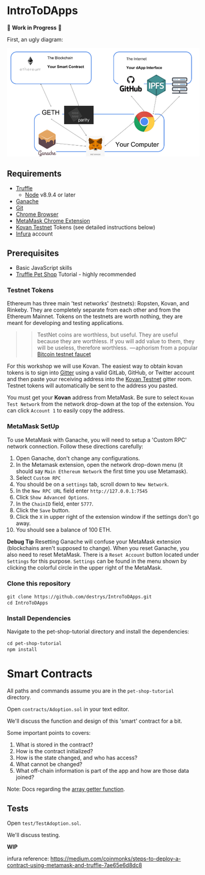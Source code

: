 # IntroToDApps

:construction: **Work in Progress** :construction:

First, an ugly diagram:

![reference](resources/ethereumDiagram.png)


## Requirements

* [Truffle]
   * [Node] v8.9.4 or later
* [Ganache]
* [Git]
* [Chrome Browser]
* [MetaMask Chrome Extension]
* [Kovan Testnet] Tokens (see detailed instructions below)
* [Infura] account

## Prerequisites

* Basic JavaScript skills
* [Truffle Pet Shop] Tutorial - highly recommended


### Testnet Tokens

Ethereum has three main 'test networks' (testnets): Ropsten, Kovan, and Rinkeby.
They are completely separate from each other and from the Ethereum Mainnet. Tokens
on the testnets are worth nothing, they are meant for developing and testing applications.

> > TestNet coins are worthless, but useful. They are useful because they are worthless. If you will add value to them, they will be useless, therefore worthless. 
> > — aphorism from a popular [Bitcoin testnet faucet]

For this workshop we will use Kovan. The easiest way to obtain kovan tokens is to
sign into [Gitter] using a valid GitLab, GitHub, or Twitter account
and then paste your receiving address into the [Kovan Testnet] gitter room.
Testnet tokens will automatically be sent to the address you pasted.

You must get your **Kovan** address from MetaMask. Be sure to select
`Kovan Test Network` from the network drop-down
at the top of the extension. You can click `Account 1` to easily copy the address.

### MetaMask SetUp

To use MetaMask with Ganache, you will need to setup a 'Custom RPC' network connection.
Follow these directions carefully:

1. Open Ganache, don't change any configurations.
2. In the Metamask extension, open the network drop-down menu (it should say `Main Ethereum Network` the first time you use Metamask).
3. Select `Custom RPC`
4. You should be on a `settings` tab, scroll down to `New Network`.
5. In the `New RPC URL` field enter `http://127.0.0.1:7545`
6. Click `Show Advanced Options`.
7. In the `ChainID` field, enter `5777`.
8. Click the `Save` button.
9. Click the `X` in upper right of the extension window if the settings don't go away.
10. You should see a balance of 100 ETH.

**Debug Tip** Resetting Ganache will confuse your MetaMask extension (blockchains
aren't supposed to change). When you reset Ganache, you also need to reset MetaMask.
There is a `Reset Account` button located under `Settings` for this purpose. `Settings`
can be found in the menu shown by clicking the colorful circle in the upper right of the MetaMask.

### Clone this repository

```
git clone https://github.com/destrys/IntroToDApps.git
cd IntroToDApps
```

### Install Dependencies

Navigate to the pet-shop-tutorial directory and install the dependencies:

```
cd pet-shop-tutorial
npm install
```

# Smart Contracts

All paths and commands assume you are in the `pet-shop-tutorial` directory.

Open `contracts/Adoption.sol` in your text editor.

We'll discuss the function and design of this 'smart' contract for a bit.

Some important points to covers:

1. What is stored in the contract?
2. How is the contract initialized?
3. How is the state changed, and who has access?
4. What cannot be changed?
5. What off-chain information is part of the app and how are those data joined?

Note: Docs regarding the [array getter function].


## Tests

Open `test/TestAdoption.sol`.

We'll discuss testing.


**WIP**











infura reference: https://medium.com/coinmonks/steps-to-deploy-a-contract-using-metamask-and-truffle-7ae65e6d8dc8


[truffle]: https://truffleframework.com/docs/truffle/getting-started/installation
[node]: https://nodejs.org/en/
[ganache]: https://truffleframework.com/ganache
[git]: https://git-scm.com/
[chrome browser]: https://www.google.com/chrome/
[metamask chrome extension]: https://metamask.io/
[kovan testnet]: https://gitter.im/kovan-testnet/faucet
[infura]: https://infura.io

[truffle pet shop]: https://truffleframework.com/tutorials/pet-shop

[bitcoin testnet faucet]: http://tpfaucet.appspot.com/
[gitter]: https://gitter.im
[array getter function]: https://solidity.readthedocs.io/en/latest/types.html#arrays